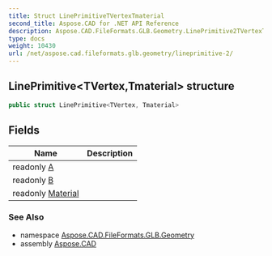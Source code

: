 ```yaml
---
title: Struct LinePrimitiveTVertexTmaterial
second_title: Aspose.CAD for .NET API Reference
description: Aspose.CAD.FileFormats.GLB.Geometry.LinePrimitive2TVertexTmaterial struct. 
type: docs
weight: 10430
url: /net/aspose.cad.fileformats.glb.geometry/lineprimitive-2/
---
```

## LinePrimitive&lt;TVertex,Tmaterial&gt; structure

```csharp
public struct LinePrimitive<TVertex, Tmaterial>
```

## Fields

| Name | Description |
| --- | --- |
| readonly [A](../../aspose.cad.fileformats.glb.geometry/lineprimitive-2/a/) |  |
| readonly [B](../../aspose.cad.fileformats.glb.geometry/lineprimitive-2/b/) |  |
| readonly [Material](../../aspose.cad.fileformats.glb.geometry/lineprimitive-2/material/) |  |

### See Also

* namespace [Aspose.CAD.FileFormats.GLB.Geometry](../../aspose.cad.fileformats.glb.geometry/)
* assembly [Aspose.CAD](../../)


